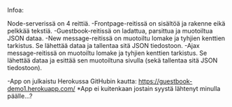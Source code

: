 Infoa:

Node-serverissä on 4 reittiä.
-Frontpage-reitissä on sisältöä ja rakenne eikä pelkkää tekstiä.
-Guestbook-reitissä on ladattua, parsittua ja muotoiltua JSON dataa.
-New message-reitissä on muotoiltu lomake ja tyhjien kenttien tarkistus. Se lähettää dataa ja tallentaa sitä JSON tiedostoon.
-Ajax message-reitissä on muotoiltu lomake ja tyhjien kenttien tarkistus. Se lähettää dataa ja esittää sen muotoiltuna sivulla (sekä tallentaa sitä JSON tiedostoon).

-App on julkaistu Herokussa GitHubin kautta: https://guestbook-demo1.herokuapp.com/
*App ei kuitenkaan jostain syystä lähtenyt minulla päälle...?
